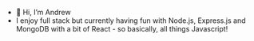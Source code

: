 - 👋 Hi, I’m Andrew
- I enjoy full stack but currently having fun with Node.js, Express.js and MongoDB with a bit of React - so basically, all things Javascript!

<!---
aejmcclelland/aejmcclelland is a ✨ special ✨ repository because its `README.md` (this file) appears on your GitHub profile.
You can click the Preview link to take a look at your changes.
--->
